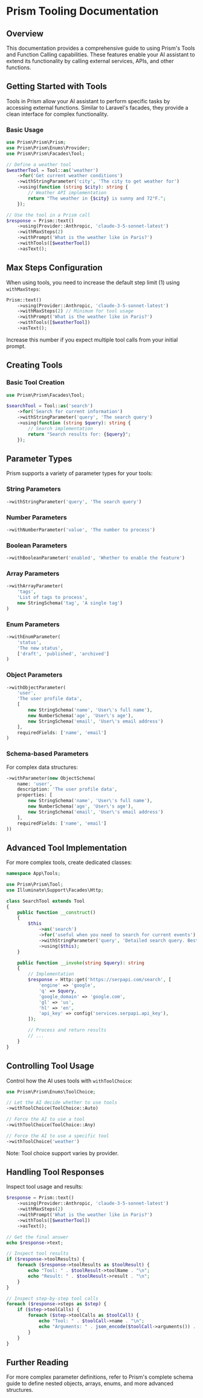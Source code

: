 # Prism Tooling Documentation

## Overview

This documentation provides a comprehensive guide to using Prism's Tools and Function Calling capabilities. These features enable your AI assistant to extend its functionality by calling external services, APIs, and other functions.

## Getting Started with Tools

Tools in Prism allow your AI assistant to perform specific tasks by accessing external functions. Similar to Laravel's facades, they provide a clean interface for complex functionality.

### Basic Usage

```php
use Prism\Prism\Prism;
use Prism\Prism\Enums\Provider;
use Prism\Prism\Facades\Tool;

// Define a weather tool
$weatherTool = Tool::as('weather')
    ->for('Get current weather conditions')
    ->withStringParameter('city', 'The city to get weather for')
    ->using(function (string $city): string {
        // Weather API implementation
        return "The weather in {$city} is sunny and 72°F.";
    });

// Use the tool in a Prism call
$response = Prism::text()
    ->using(Provider::Anthropic, 'claude-3-5-sonnet-latest')
    ->withMaxSteps(2)
    ->withPrompt('What is the weather like in Paris?')
    ->withTools([$weatherTool])
    ->asText();
```

## Max Steps Configuration

When using tools, you need to increase the default step limit (1) using `withMaxSteps`:

```php
Prism::text()
    ->using(Provider::Anthropic, 'claude-3-5-sonnet-latest')
    ->withMaxSteps(2) // Minimum for tool usage
    ->withPrompt('What is the weather like in Paris?')
    ->withTools([$weatherTool])
    ->asText();
```

Increase this number if you expect multiple tool calls from your initial prompt.

## Creating Tools

### Basic Tool Creation

```php
use Prism\Prism\Facades\Tool;

$searchTool = Tool::as('search')
    ->for('Search for current information')
    ->withStringParameter('query', 'The search query')
    ->using(function (string $query): string {
        // Search implementation
        return "Search results for: {$query}";
    });
```

## Parameter Types

Prism supports a variety of parameter types for your tools:

### String Parameters
```php
->withStringParameter('query', 'The search query')
```

### Number Parameters
```php
->withNumberParameter('value', 'The number to process')
```

### Boolean Parameters
```php
->withBooleanParameter('enabled', 'Whether to enable the feature')
```

### Array Parameters
```php
->withArrayParameter(
    'tags',
    'List of tags to process',
    new StringSchema('tag', 'A single tag')
)
```

### Enum Parameters
```php
->withEnumParameter(
    'status',
    'The new status',
    ['draft', 'published', 'archived']
)
```

### Object Parameters
```php
->withObjectParameter(
    'user',
    'The user profile data',
    [
        new StringSchema('name', 'User\'s full name'),
        new NumberSchema('age', 'User\'s age'),
        new StringSchema('email', 'User\'s email address')
    ],
    requiredFields: ['name', 'email']
)
```

### Schema-based Parameters
For complex data structures:
```php
->withParameter(new ObjectSchema(
    name: 'user',
    description: 'The user profile data',
    properties: [
        new StringSchema('name', 'User\'s full name'),
        new NumberSchema('age', 'User\'s age'),
        new StringSchema('email', 'User\'s email address')
    ],
    requiredFields: ['name', 'email']
))
```

## Advanced Tool Implementation

For more complex tools, create dedicated classes:

```php
namespace App\Tools;

use Prism\Prism\Tool;
use Illuminate\Support\Facades\Http;

class SearchTool extends Tool
{
    public function __construct()
    {
        $this
            ->as('search')
            ->for('useful when you need to search for current events')
            ->withStringParameter('query', 'Detailed search query. Best to search one topic at a time.')
            ->using($this);
    }

    public function __invoke(string $query): string
    {
        // Implementation
        $response = Http::get('https://serpapi.com/search', [
            'engine' => 'google',
            'q' => $query,
            'google_domain' => 'google.com',
            'gl' => 'us',
            'hl' => 'en',
            'api_key' => config('services.serpapi.api_key'),
        ]);

        // Process and return results
        // ...
    }
}
```

## Controlling Tool Usage

Control how the AI uses tools with `withToolChoice`:

```php
use Prism\Prism\Enums\ToolChoice;

// Let the AI decide whether to use tools
->withToolChoice(ToolChoice::Auto)

// Force the AI to use a tool
->withToolChoice(ToolChoice::Any)

// Force the AI to use a specific tool
->withToolChoice('weather')
```

Note: Tool choice support varies by provider.

## Handling Tool Responses

Inspect tool usage and results:

```php
$response = Prism::text()
    ->using(Provider::Anthropic, 'claude-3-5-sonnet-latest')
    ->withMaxSteps(2)
    ->withPrompt('What is the weather like in Paris?')
    ->withTools([$weatherTool])
    ->asText();

// Get the final answer
echo $response->text;

// Inspect tool results
if ($response->toolResults) {
    foreach ($response->toolResults as $toolResult) {
        echo "Tool: " . $toolResult->toolName . "\n";
        echo "Result: " . $toolResult->result . "\n";
    }
}

// Inspect step-by-step tool calls
foreach ($response->steps as $step) {
    if ($step->toolCalls) {
        foreach ($step->toolCalls as $toolCall) {
            echo "Tool: " . $toolCall->name . "\n";
            echo "Arguments: " . json_encode($toolCall->arguments()) . "\n";
        }
    }
}
```

## Further Reading

For more complex parameter definitions, refer to Prism's complete schema guide to define nested objects, arrays, enums, and more advanced structures.
